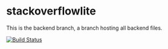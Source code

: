 # stackoverflowlite
This is the backend branch, a branch hosting all backend files.

[![Build Status](https://travis-ci.org/ajimae/stackoverflowlite.svg?branch=master)](https://travis-ci.org/ajimae/stackoverflowlite)
